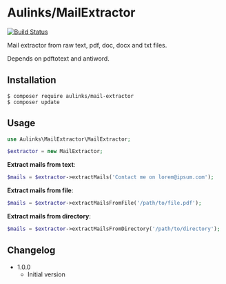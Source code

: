# Aulinks/MailExtractor

[![Build Status](https://img.shields.io/travis/Aulinks/PHP-MailExtractor.svg?style=flat-square)](https://travis-ci.org/Aulinks/PHP-MailExtractor)

Mail extractor from raw text, pdf, doc, docx and txt files.

Depends on pdftotext and antiword.

## Installation

```
$ composer require aulinks/mail-extractor
$ composer update
```

## Usage

```php
use Aulinks\MailExtractor\MailExtractor;

$extractor = new MailExtractor;
```

**Extract mails from text**:

```php
$mails = $extractor->extractMails('Contact me on lorem@ipsum.com');
```

**Extract mails from file**:

```php
$mails = $extractor->extractMailsFromFile('/path/to/file.pdf');
```

**Extract mails from directory**:

```php
$mails = $extractor->extractMailsFromDirectory('/path/to/directory');
```

## Changelog

* 1.0.0
	+ Initial version
